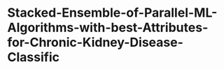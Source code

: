 # Stacked-Ensemble-of-Parallel-ML-Algorithms-with-best-Attributes-for-Chronic-Kidney-Disease-Classific